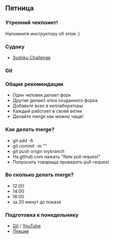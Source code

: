 ## Пятница

### Утренний чекпоинт!

Напомните инструктору об этом :)

### Судоку


- [Sudoku Challenge](../../../../project-sudoku)

### Git

### Общие рекомендации

* Один человек делает форк
* Другие делают клон созданного форка
* Добавьте всех в коллабораторы
* Каждый работает в своей ветке
* Делайте merge как можно чаще!

### Как делать merge?
* git add -A
* git commit -m ""
* git push origin mybranch
* На github.com нажать "New pull request"
* Попросить товарища проверить pull-request

### Во сколько делать merge?

* 12:00
* 14:00
* 16:00
* за 20 минут до показа


### Подготовка к понедельнику
- [Git](https://github.com/Elbrus-Bootcamp/short-squeeze-phase-1/tree/master/week-2/objects) / [YouTube](https://youtu.be/VyDuJMxEf-0) 
- [Лекция](https://www.youtube.com/watch?v=mh2Fw8dUMII)

